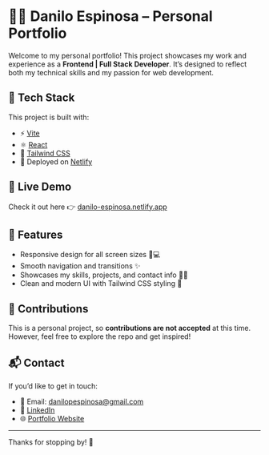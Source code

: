 # 👨‍💻 Danilo Espinosa – Personal Portfolio

Welcome to my personal portfolio! This project showcases my work and experience as a **Frontend | Full Stack Developer**. It’s designed to reflect both my technical skills and my passion for web development.

## 🔧 Tech Stack

This project is built with:

- ⚡ [Vite](https://vitejs.dev/)
- ⚛️ [React](https://reactjs.org/)
- 💨 [Tailwind CSS](https://tailwindcss.com/)
- 🚀 Deployed on [Netlify](https://www.netlify.com/)

## 📍 Live Demo

Check it out here 👉 [danilo-espinosa.netlify.app](https://danilo-espinosa.netlify.app/)

## 📁 Features

- Responsive design for all screen sizes 📱💻
- Smooth navigation and transitions ✨
- Showcases my skills, projects, and contact info 👨‍💼
- Clean and modern UI with Tailwind CSS styling 🎨

## 🚫 Contributions

This is a personal project, so **contributions are not accepted** at this time.  
However, feel free to explore the repo and get inspired!

## 📬 Contact

If you’d like to get in touch:

- 📧 Email: danilopespinosa@gmail.com  
- 💼 [LinkedIn](https://www.linkedin.com/in/danilo-espinosa-web)  
- 🌐 [Portfolio Website](https://danilo-espinosa.netlify.app/)

---

Thanks for stopping by! 🙌